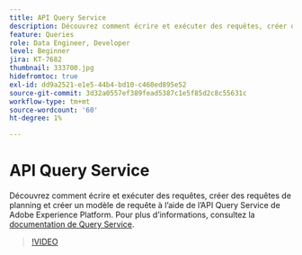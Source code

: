 ```yaml
---
title: API Query Service
description: Découvrez comment écrire et exécuter des requêtes, créer des requêtes de planning et créer un modèle de requête à l’aide de l’API Query Service de Adobe Experience Platform.
feature: Queries
role: Data Engineer, Developer
level: Beginner
jira: KT-7682
thumbnail: 333700.jpg
hidefromtoc: true
exl-id: dd9a2521-e1e5-44b4-bd10-c460ed895e52
source-git-commit: 3d32a0557ef389fead5387c1e5f85d2c8c55631c
workflow-type: tm+mt
source-wordcount: '60'
ht-degree: 1%

---
```


# API Query Service

Découvrez comment écrire et exécuter des requêtes, créer des requêtes de planning et créer un modèle de requête à l’aide de l’API Query Service de Adobe Experience Platform. Pour plus d’informations, consultez la [documentation de Query Service](https://experienceleague.adobe.com/docs/experience-platform/query/home.html?lang=fr).

>[!VIDEO](https://video.tv.adobe.com/v/3414085?learn=on&enablevpops&captions=fre_fr)
